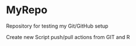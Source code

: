 # MyRepo
Repository for testing my Git/GitHub setup

Create new Script push/pull actions from GIT and R
